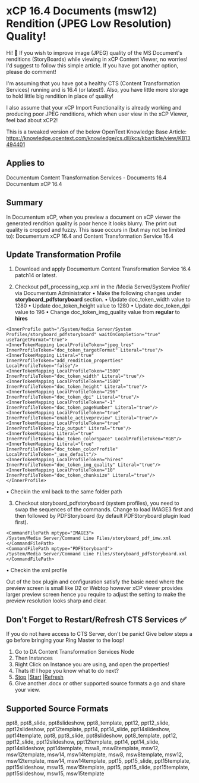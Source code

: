 # xCP 16.4 Documents (msw12) Rendition (JPEG Low Resolution) Quality!

Hi! 👋 If you wish to improve image (JPEG) quality of the MS Document's renditions (StoryBoards) while viewing in xCP Content Viewer, no worries! I'd suggest to follow this simple article. If you have got another option, please do comment!

I'm assuming that you have got a healthy CTS (Content Transformation Services) running and is 16.4 (or latest!). Also, you have little more storage to hold little big rendition in place of quality!

I also assume that your xCP Import Functionality is already working and producing poor JPEG renditions, which when user view in the xCP Viewer, feel bad about xCP2!

This is a tweaked version of the below OpenText Knowledge Base Article:
https://knowledge.opentext.com/knowledge/cs.dll/kcs/kbarticle/view/KB13494401 

## Applies to
Documentum Content Transformation Services - Documents 16.4
Documentum xCP 16.4

## Summary
In Documentum xCP, when you preview a document on xCP viewer the generated rendition quality is poor hence it looks blurry. The print out quality is cropped and fuzzy.
This issue occurs in (but may not be limited to):
Documentum xCP 16.4 and Content Transformation Service 16.4

## Update Transformation Profile 
1. Download and apply Documentum Content Transformation Service 16.4 patch14 or latest.

2. Checkout pdf_processing_xcp.xml in the /Media Server/System Profile/ via Documentum Administrator
• Make the following changes under **storyboard_pdfstoryboard** section.
• Update doc_token_width value to 1280
• Update doc_token_height value to 1280
• Update doc_token_dpi value to 196
• Change doc_token_img_quality value from **regular** to **hires**
```
<InnerProfile path="/System/Media Server/System Profiles/storyboard_pdfstoryboard" waitOnCompletion="true" useTargetFormat="true">
<InnerTokenMapping LocalProfileToken="jpeg_lres" InnerProfileToken="doc_token_targetFormat" Literal="true"/>
<InnerTokenMapping Literal="true" InnerProfileToken="add_rendition_properties" LocalProfileToken="false"/>
<InnerTokenMapping LocalProfileToken="1500" InnerProfileToken="doc_token_width" Literal="true"/>
<InnerTokenMapping LocalProfileToken="1500" InnerProfileToken="doc_token_height" Literal="true"/>
<InnerTokenMapping LocalProfileToken="296" InnerProfileToken="doc_token_dpi" Literal="true"/>
<InnerTokenMapping LocalProfileToken="-1" InnerProfileToken="doc_token_pageNumber" Literal="true"/>
<InnerTokenMapping LocalProfileToken="true" InnerProfileToken="enable_activepreview" Literal="true"/>
<InnerTokenMapping LocalProfileToken="true" InnerProfileToken="zip_output" Literal="true"/>
<InnerTokenMapping Literal="true" InnerProfileToken="doc_token_colorSpace" LocalProfileToken="RGB"/>
<InnerTokenMapping Literal="true" InnerProfileToken="doc_token_colorProfile" LocalProfileToken="_use_default"/>
<InnerTokenMapping LocalProfileToken="hires" InnerProfileToken="doc_token_img_quality" Literal="true"/>
<InnerTokenMapping LocalProfileToken="10" InnerProfileToken="doc_token_chunksize" Literal="true"/>
</InnerProfile>
```
• Checkin the xml back to the same folder path

3. Checkout storyboard_pdfstoryboard (system profiles), you need to swap the sequences of the commands. Change to load IMAGE3 first and then followed by PDFStoryboard (by default PDFStoryboard plugin load first).
```
<CommandFilePath mptype="IMAGE3">
/System/Media Server/Command Line Files/storyboard_pdf_imw.xml
</CommandFilePath>
<CommandFilePath mptype="PDFStoryboard">
/System/Media Server/Command Line Files/storyboard_pdfstoryboard.xml
</CommandFilePath>
```
• Checkin the xml profile

Out of the box plugin and configuration satisfy the basic need where the preview screen is small like D2 or Webtop however xCP viewer provides larger preview screen hence you require to adjust the setting to make the preview resolution looks sharp and clear.

## Don't Forget to Restart/Refresh CTS Services ✅ 
If you do not have access to CTS Server, don't be panic! Give below steps a go before bringing your Ring Master to the loop!

1. Go to DA Content Transformation Services Node
2. Then Instances
3. Right Click on Instance you are using, and open the properties!
4. Thats it! I hope you know what to do next?
5. [Stop](http://localhost:8080/da/webcomponent/admin/cts/viewdetails.jsp# "Stop") |[Start](http://localhost:8080/da/webcomponent/admin/cts/viewdetails.jsp# "Start") |[Refresh](http://localhost:8080/da/webcomponent/admin/cts/viewdetails.jsp# "Refresh  ")
6. Give another .docx or other supported source formats a go and share your view.

## Supported Source Formats

ppt8, ppt8_slide, ppt8slideshow, ppt8_template, ppt12, ppt12_slide, ppt12slideshow, ppt12template, ppt14, ppt14_slide, ppt14slideshow, ppt14template, ppt8, ppt8_slide, ppt8slideshow, ppt8_template, ppt12, ppt12_slide, ppt12slideshow, ppt12template, ppt14, ppt14_slide, ppt14slideshow, ppt14template, msw8, msw8template, msw12, msw12template, msw14, msw14template, msw8, msw8template, msw12, msw12template, msw14, msw14template, ppt15, ppt15_slide, ppt15template, ppt15slideshow, msw15, msw15template, ppt15, ppt15_slide, ppt15template, ppt15slideshow, msw15, msw15template
